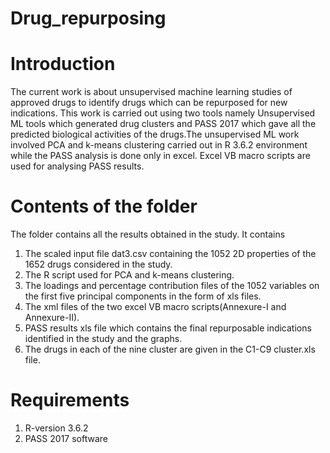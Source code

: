 # Drug_repurposing  
# Introduction
The current work is about unsupervised machine learning studies of approved drugs to identify drugs which can be repurposed for new indications. This work is carried out using two tools namely Unsupervised ML tools which generated drug clusters and PASS 2017 which gave all the predicted biological activities of the drugs.The unsupervised ML work involved PCA and k-means clustering carried out in R 3.6.2 environment while the PASS analysis is done only in excel. Excel VB macro scripts are used for analysing PASS results.

# Contents of the folder
The folder contains all the results obtained in the study. 
It contains 
1. The scaled input file dat3.csv containing the 1052 2D properties of the 1652 drugs considered in the study.
2. The R script used for PCA and k-means clustering.
3. The loadings and percentage contribution files of the 1052 variables on the first five principal components in the form of xls files.
4. The xml files of the two excel VB macro scripts(Annexure-I and Annexure-II).
5. PASS results xls file which contains the final repurposable indications identified in the study and the graphs.
6. The drugs in each of the nine cluster are given in the C1-C9 cluster.xls file.

# Requirements
1. R-version 3.6.2
2. PASS 2017 software
